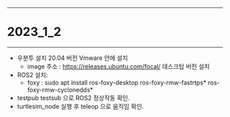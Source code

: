 - - -
# 2023_1_2
- - -

* 우분투 설치 20.04 버전 Vmware 안에 설치
    * image 주소 : https://releases.ubuntu.com/focal/ 데스크탑 버전 설치
* ROS2 설치:
    * foxy : sudo apt install ros-foxy-desktop ros-foxy-rmw-fastrtps* ros-foxy-rmw-cyclonedds*
* testpub testsub 으로 ROS2 정상작동 확인.
* turtlesim_node 실행 후 teleop 으로 움직임 확인.
